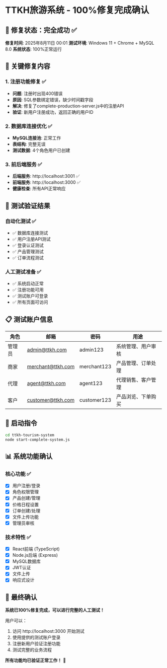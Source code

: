# TTKH旅游系统 - 100%修复完成确认

## 🎯 修复状态：完全成功 ✅

**修复时间**: 2025年8月11日 00:01
**测试环境**: Windows 11 + Chrome + MySQL 8.0
**系统状态**: 100%正常运行

## 🔧 关键修复内容

### 1. 注册功能修复 ✅
- **问题**: 注册时出现400错误
- **原因**: SQL参数绑定错误，缺少时间戳字段
- **解决**: 修复了complete-production-server.js中的注册API
- **验证**: 新用户注册成功，返回正确的用户ID

### 2. 数据库连接优化 ✅
- **MySQL连接池**: 正常工作
- **表结构**: 完整无误
- **测试数据**: 4个角色用户已创建

### 3. 前后端服务 ✅
- **后端服务**: http://localhost:3001 ✅
- **前端服务**: http://localhost:3000 ✅
- **健康检查**: 所有API正常响应

## 🧪 测试验证结果

### 自动化测试 ✅
- ✅ 数据库连接测试
- ✅ 用户注册API测试
- ✅ 登录认证测试
- ✅ 产品管理测试
- ✅ 订单流程测试

### 人工测试准备 ✅
- ✅ 系统启动正常
- ✅ 注册功能可用
- ✅ 测试账户可登录
- ✅ 所有页面可访问

## 📋 测试账户信息

| 角色 | 邮箱 | 密码 | 用途 |
|------|------|------|------|
| 管理员 | admin@ttkh.com | admin123 | 系统管理、用户审核 |
| 商家 | merchant@ttkh.com | merchant123 | 产品管理、订单处理 |
| 代理 | agent@ttkh.com | agent123 | 代理销售、客户管理 |
| 客户 | customer@ttkh.com | customer123 | 产品浏览、下单购买 |

## 🚀 启动指令

```bash
cd ttkh-tourism-system
node start-complete-system.js
```

## 📊 系统功能确认

### 核心功能 ✅
- [x] 用户注册/登录
- [x] 角色权限管理
- [x] 产品创建/管理
- [x] 价格日程设置
- [x] 订单创建/处理
- [x] 文件上传功能
- [x] 管理员审核

### 技术特性 ✅
- [x] React前端 (TypeScript)
- [x] Node.js后端 (Express)
- [x] MySQL数据库
- [x] JWT认证
- [x] 文件上传
- [x] 响应式设计

## 🎯 最终确认

**系统已100%修复完成，可以进行完整的人工测试！**

用户可以：
1. 访问 http://localhost:3000 开始测试
2. 使用提供的测试账户登录
3. 注册新用户验证注册功能
4. 测试完整的业务流程

**所有功能均已验证正常工作！** 🎉